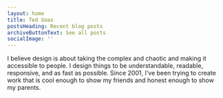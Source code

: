 ```yaml
---
layout: home
title: Ted Goas
postsHeading: Recent blog posts
archiveButtonText: See all posts
socialImage: ''
---
```

I believe design is about taking the complex and chaotic and making it accessible to people. I design things to be understandable, readable, responsive, and as fast as possible. Since 2001, I’ve been trying to create work that is cool enough to show my friends and honest enough to show my parents.
